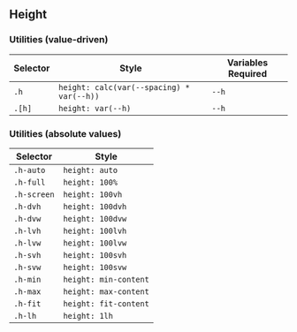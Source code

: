 ## Height

### Utilities (value-driven)

| Selector | Style                                     | Variables Required |
| -------- | ----------------------------------------- | ------------------ |
| `.h`     | `height: calc(var(--spacing) * var(--h))` | `--h`              |
| `.[h]`   | `height: var(--h)`                        | `--h`              |

### Utilities (absolute values)

| Selector    | Style                 |
| ----------- | --------------------- |
| `.h-auto`   | `height: auto`        |
| `.h-full`   | `height: 100%`        |
| `.h-screen` | `height: 100vh`       |
| `.h-dvh`    | `height: 100dvh`      |
| `.h-dvw`    | `height: 100dvw`      |
| `.h-lvh`    | `height: 100lvh`      |
| `.h-lvw`    | `height: 100lvw`      |
| `.h-svh`    | `height: 100svh`      |
| `.h-svw`    | `height: 100svw`      |
| `.h-min`    | `height: min-content` |
| `.h-max`    | `height: max-content` |
| `.h-fit`    | `height: fit-content` |
| `.h-lh`     | `height: 1lh`         |
